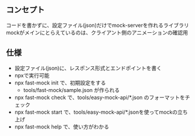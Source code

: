 ## コンセプト

コードを書かずに、設定ファイル(json)だけでmock-serverを作れるライブラリ
mockがメインにとらえているのは、クライアント側のアニメーションの確認用

## 仕様

* 設定ファイル(json)に、レスポンス形式とエンドポイントを書く
* npxで実行可能
* npx fast-mock init で、初期設定をする
    + tools/fast-mock/sample.json が作られる
* npx fast-mock check で、tools/easy-mock-api/*.json のフォーマットをチェック
* npx fast-mock start で、tools/easy-mock-api/*.jsonを使ってmockの立ち上げ
* npx fast-mock help で、使い方がわかる